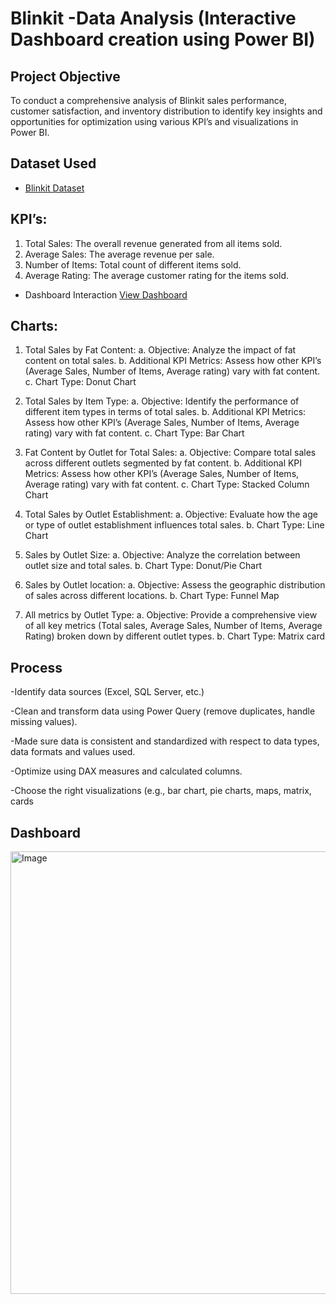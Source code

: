 # Blinkit -Data Analysis (Interactive Dashboard creation using Power BI)

## Project Objective
To conduct a comprehensive analysis of Blinkit sales performance, customer satisfaction, and inventory distribution to identify key insights and opportunities for optimization using various KPI’s and visualizations in Power BI.

## Dataset Used
- <a href=https://github.com/gunjan403/PowerBI-Dashboard/blob/main/BlinkIT%20Grocery%20Data.xlsx>Blinkit Dataset</a>

## KPI’s:
1.	Total Sales: The overall revenue generated from all items sold.
2.	Average Sales: The average revenue per sale.
3.	Number of Items: Total count of different items sold.
4.	Average Rating: The average customer rating for the items sold.

- Dashboard Interaction <a href=https://github.com/gunjan403/PowerBI-Dashboard/blob/main/BLINKIT.pbix>View Dashboard</a>

## Charts:
1.	Total Sales by Fat Content:
  a.	Objective: Analyze the impact of fat content on total sales.
  b.	Additional KPI Metrics: Assess how other KPI’s (Average Sales, Number of Items, Average rating) vary with fat content.
  c.	Chart Type: Donut Chart

2.	Total Sales by Item Type:
  a.	Objective: Identify the performance of different item types in terms of total sales.
  b.	Additional KPI Metrics: Assess how other KPI’s (Average Sales, Number of Items, Average rating) vary with fat content.
  c.	Chart Type: Bar Chart

3.	Fat Content by Outlet for Total Sales:
   a.	Objective: Compare total sales across different outlets segmented by fat content.
   b.	Additional KPI Metrics: Assess how other KPI’s (Average Sales, Number of Items, Average rating) vary with fat content.
  c.	Chart Type: Stacked Column Chart
4.	Total Sales by Outlet Establishment:
  a.	Objective: Evaluate how the age or type of outlet establishment influences total sales.
  b.	Chart Type: Line Chart

5.	Sales by Outlet Size:
   a.	Objective: Analyze the correlation between outlet size and total sales.
   b.	Chart Type: Donut/Pie Chart
  	
6.	Sales by Outlet location:
   a.	Objective: Assess the geographic distribution of sales across different locations.
   b.	Chart Type: Funnel Map
  	
7.	All metrics by Outlet Type:
   a.	Objective: Provide a comprehensive view of all key metrics (Total sales, Average Sales, Number of Items, Average Rating) broken down by different outlet types.
   b.	Chart Type: Matrix card

## Process
-Identify data sources (Excel, SQL Server, etc.)

-Clean and transform data using Power Query (remove duplicates, handle missing values).

-Made sure data is consistent and standardized with respect to data types, data formats and values used.

-Optimize using DAX measures and calculated columns.

-Choose the right visualizations (e.g., bar chart, pie charts, maps, matrix, cards

## Dashboard

<img width="708" alt="Image" src="https://github.com/user-attachments/assets/d801b6d2-31a7-46e6-aeb9-e4c3b935978c" />






